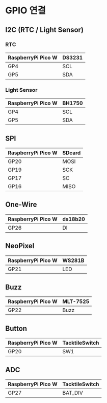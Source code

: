 # GPIO 연결  
## I2C (RTC / Light Sensor) 
### RTC
| RaspberryPi Pico W | DS3231 |
|-----------|------|
|   GP4     | SCL  |
|   GP5     | SDA  |

### Light Sensor
| RaspberryPi Pico W | BH1750 |
|-----------|------|
|   GP4     | SCL  |
|   GP5     | SDA  |

## SPI
| RaspberryPi Pico W | SDcard |
|-----------|------|
|   GP20    | MOSI |
|   GP19    | SCK  |
|   GP17    | SC   |
|   GP16    | MISO |
## One-Wire
| RaspberryPi Pico W| ds18b20 |
|-----------|------|
|   GP26    | DI   |
## NeoPixel 
| RaspberryPi Pico W | WS281B |
|-----------|------|
|   GP21    | LED  |

## Buzz 
| RaspberryPi Pico W | MLT-7525 |
|-----------|------|
|   GP22    | Buzz |

## Button
| RaspberryPi Pico W | TacktileSwitch |
|-----------|------|
|   GP20    | SW1 |

## ADC
| RaspberryPi Pico W | TacktileSwitch |
|-----------|------|
|   GP27    | BAT_DIV |












